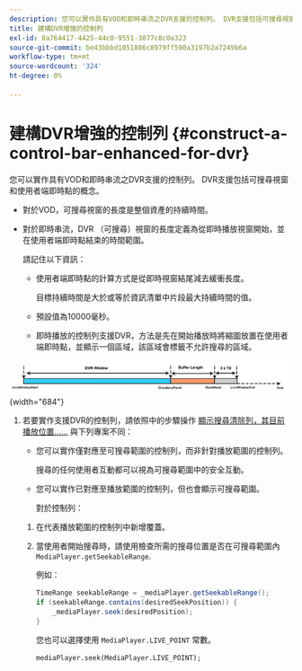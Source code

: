 ```yaml
---
description: 您可以實作具有VOD和即時串流之DVR支援的控制列。 DVR支援包括可搜尋視窗和使用者端即時點的概念。
title: 建構DVR增強的控制列
exl-id: 8a764417-4425-44c0-9551-3077c8c0a323
source-git-commit: be43bbbd1051886c8979ff590a3197b2a7249b6a
workflow-type: tm+mt
source-wordcount: '324'
ht-degree: 0%

---
```


# 建構DVR增強的控制列 {#construct-a-control-bar-enhanced-for-dvr}

您可以實作具有VOD和即時串流之DVR支援的控制列。 DVR支援包括可搜尋視窗和使用者端即時點的概念。

* 對於VOD，可搜尋視窗的長度是整個資產的持續時間。
* 對於即時串流，DVR （可搜尋）視窗的長度定義為從即時播放視窗開始，並在使用者端即時點結束的時間範圍。

   請記住以下資訊：

   * 使用者端即時點的計算方式是從即時視窗結尾減去緩衝長度。

      目標持續時間是大於或等於資訊清單中片段最大持續時間的值。
   * 預設值為10000毫秒。
   * 即時播放的控制列支援DVR，方法是先在開始播放時將縮圖放置在使用者端即時點，並顯示一個區域，該區域會標籤不允許搜尋的區域。

<!--<a id="fig_37A39A28BA714BA5A2C461357ED5BD41"></a>-->

![](assets/dvr-window.PNG){width="684"}

1. 若要實作支援DVR的控制列，請依照中的步驟操作 [顯示搜尋清除列，其目前播放位置……](../../../tvsdk-2.7-for-android/content-playback-options/ui-configure/t-psdk-android-2.7-ui-seek-scrub-bar-display.md) 與下列專案不同：

   * 您可以實作僅對應至可搜尋範圍的控制列，而非針對播放範圍的控制列。

      搜尋的任何使用者互動都可以視為可搜尋範圍中的安全互動。
   * 您可以實作已對應至播放範圍的控制列，但也會顯示可搜尋範圍。

      對於控制列：
   1. 在代表播放範圍的控制列中新增覆蓋。
   1. 當使用者開始搜尋時，請使用檢查所需的搜尋位置是否在可搜尋範圍內 `MediaPlayer.getSeekableRange`.

      例如：

      ```java
      TimeRange seekableRange = _mediaPlayer.getSeekableRange(); 
      if (seekableRange.contains(desiredSeekPosition)) { 
          _mediaPlayer.seek(desiredPosition); 
      }
      ```

      您也可以選擇使用 `MediaPlayer.LIVE_POINT` 常數。

      ```
      mediaPlayer.seek(MediaPlayer.LIVE_POINT);
      ```
